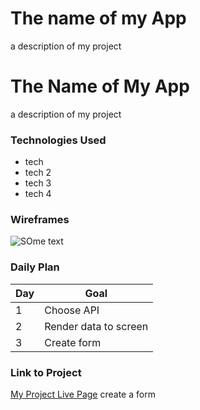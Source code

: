 # The name of my App

a description of my project

# The Name of My App

a description of my project

### Technologies Used

- tech
- tech 2
- tech 3
- tech 4

### Wireframes

![SOme text](https://i.ytimg.com/vi/mRf3-JkwqfU/mqdefault.jpg)

### Daily Plan

| Day | Goal |
|-----|------|
| 1 | Choose API |
| 2 | Render data to screen |
| 3 | Create form |

### Link to Project
[My Project Live Page](https://projectonemanny.vercel.app/) create a form


